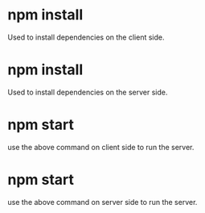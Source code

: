# npm install
Used to install dependencies on the client side.

# npm install
Used to install dependencies on the server side.

# npm start
use the above command on client side to run the server.

# npm start
use the above command on server side to run the server.